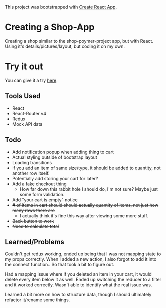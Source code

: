 This project was bootstrapped with [Create React App](https://github.com/facebookincubator/create-react-app).

# Creating a Shop-App
Creating a shop similar to the shop-poymer-project app, but with React. Using it's details/pictures/layout, but coding it on my own.

# Try it out
You can give it a try [here](blaynestoretest.surge.sh).

## Tools Used
- React
- React-Router v4
- Redux
- Mock API data

## Todo
- Add notification popup when adding thing to cart
- Actual styling outside of bootstrap layout
- Loading transitions
- If you add an item of same size/type, it should be added to quantity, not another row itself.
- Potentially add storing your cart for later?
- Add a fake checkout thing
	- How far down this rabbit hole I should do, I'm not sure? Maybe just some form validation.
- ~~Add "your cart is empty" notice~~
- ~~# of items in cart should should actually quantity of items, not just how many rows there are~~
	- I actually think it's fine this way after viewing some more stuff.
- ~~Back button to work~~
- ~~Need to calculate total~~

## Learned/Problems
Couldn't get redux working, ended up being that I was not mapping state to my props correctly. When I added a new action, I also forgot to add it into the connect function.. So that took a bit to figure out.

Had a mapping issue where if you deleted an item in your cart, it would delete every item below it as well. Ended up switching the reducer to a filter and it worked correctly. Wasn't able to identify what the real issue was.

Learned a bit more on how to structure data, though I should ultimately refactor it/rename some things. 
